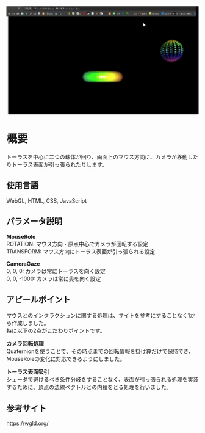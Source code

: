 <img src="./Demo.gif" width=600>


# 概要
トーラスを中心に二つの球体が回り、画面上のマウス方向に、カメラが移動したりトーラス表面が引っ張られたりします。

## 使用言語
WebGL, HTML, CSS, JavaScript

## パラメータ説明
**MouseRole**  
ROTATION: マウス方向・原点中心でカメラが回転する設定  
TRANSFORM: マウス方向にトーラス表面が引っ張られる設定

**CameraGaze**  
0, 0, 0: カメラは常にトーラスを向く設定  
0, 0, -1000: カメラは常に奥を向く設定

## アピールポイント
マウスとのインタラクションに関する処理は、サイトを参考にすることなく1から作成しました。  
特に以下の2点がこだわりポイントです。  

**カメラ回転処理**  
Quaternionを使うことで、その時点までの回転情報を掛け算だけで保持でき、MouseRoleの変化に対応できるようにしました。  

**トーラス表面吸引**  
シェーダで避けるべき条件分岐をすることなく、表面が引っ張られる処理を実装するために、頂点の法線ベクトルとの内積をとる処理を行いました。

## 参考サイト
https://wgld.org/
